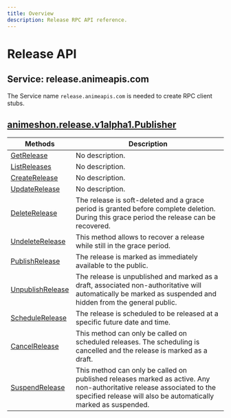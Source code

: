 ```yaml
---
title: Overview
description: Release RPC API reference.
---
```


# Release API

## Service: release.animeapis.com

The Service name `release.animeapis.com` is needed to create RPC client stubs.

<a name="animeshon.release.v1alpha1.Publisher"></a>

## [animeshon.release.v1alpha1.Publisher](/release/docs/reference/rpc/animeshon.release.v1alpha1#animeshon.release.v1alpha1.Publisher)

| Methods | Description |
| ----------- | ------------|
| [GetRelease](/release/docs/reference/rpc/animeshon.release.v1alpha1#animeshon.release.v1alpha1.Publisher.GetRelease) | No description. |
| [ListReleases](/release/docs/reference/rpc/animeshon.release.v1alpha1#animeshon.release.v1alpha1.Publisher.ListReleases) | No description. |
| [CreateRelease](/release/docs/reference/rpc/animeshon.release.v1alpha1#animeshon.release.v1alpha1.Publisher.CreateRelease) | No description. |
| [UpdateRelease](/release/docs/reference/rpc/animeshon.release.v1alpha1#animeshon.release.v1alpha1.Publisher.UpdateRelease) | No description. |
| [DeleteRelease](/release/docs/reference/rpc/animeshon.release.v1alpha1#animeshon.release.v1alpha1.Publisher.DeleteRelease) | The release is soft-deleted and a grace period is granted before complete deletion. During this grace period the release can be recovered. |
| [UndeleteRelease](/release/docs/reference/rpc/animeshon.release.v1alpha1#animeshon.release.v1alpha1.Publisher.UndeleteRelease) | This method allows to recover a release while still in the grace period. |
| [PublishRelease](/release/docs/reference/rpc/animeshon.release.v1alpha1#animeshon.release.v1alpha1.Publisher.PublishRelease) | The release is marked as immediately available to the public. |
| [UnpublishRelease](/release/docs/reference/rpc/animeshon.release.v1alpha1#animeshon.release.v1alpha1.Publisher.UnpublishRelease) | The release is unpublished and marked as a draft, associated non-authoritative will automatically be marked as suspended and hidden from the general public. |
| [ScheduleRelease](/release/docs/reference/rpc/animeshon.release.v1alpha1#animeshon.release.v1alpha1.Publisher.ScheduleRelease) | The release is scheduled to be released at a specific future date and time. |
| [CancelRelease](/release/docs/reference/rpc/animeshon.release.v1alpha1#animeshon.release.v1alpha1.Publisher.CancelRelease) | This method can only be called on scheduled releases. The scheduling is cancelled and the release is marked as a draft. |
| [SuspendRelease](/release/docs/reference/rpc/animeshon.release.v1alpha1#animeshon.release.v1alpha1.Publisher.SuspendRelease) | This method can only be called on published releases marked as active. Any non-authoritative release associated to the specified release will also be automatically marked as suspended. |
